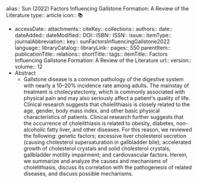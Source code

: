 alias:: Sun (2022) Factors Influencing Gallstone Formation: A Review of the Literature
type:: article
icon:: 📚

- accessDate:: 
  attachments:: 
  citeKey:: 
  collections:: 
  authors:: 
  date:: 
  dateAdded:: 
  dateModified:: 
  DOI:: 
  ISBN:: 
  ISSN:: 
  issue:: 
  itemType:: 
  journalAbbreviation:: 
  key:: sunFactorsInfluencingGallstone2022
  language:: 
  libraryCatalog:: 
  libraryLink:: 
  pages:: 550
  parentItem:: 
  publicationTitle:: 
  relations:: 
  shortTitle:: 
  tags:: 
  itemTitle:: Factors Influencing Gallstone Formation: A Review of the Literature
  url:: 
  version:: 
  volume:: 12
- Abstract
	- Gallstone disease is a common pathology of the digestive system with nearly a 10–20% incidence rate among adults. The mainstay of treatment is cholecystectomy, which is commonly associated with physical pain and may also seriously affect a patient's quality of life. Clinical research suggests that cholelithiasis is closely related to the age, gender, body mass index, and other basic physical characteristics of patients. Clinical research further suggests that the occurrence of cholelithiasis is related to obesity, diabetes, non-alcoholic fatty liver, and other diseases. For this reason, we reviewed the following: genetic factors; excessive liver cholesterol secretion (causing cholesterol supersaturation in gallbladder bile); accelerated growth of cholesterol crystals and solid cholesterol crystals; gallbladder motility impairment; and cardiovascular factors. Herein, we summarize and analyze the causes and mechanisms of cholelithiasis, discuss its correlation with the pathogenesis of related diseases, and discuss possible mechanisms.